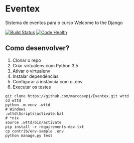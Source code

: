 # Eventex

Sistema de eventos para o curso Welcome to the Django

[![Build Status](https://travis-ci.org/marcosvpj/Eventex.svg?branch=master)](https://travis-ci.org/marcosvpj/Eventex)
[![Code Health](https://landscape.io/github/marcosvpj/Eventex/master/landscape.svg?style=flat)](https://landscape.io/github/marcosvpj/Eventex/master)

## Como desenvolver?

1. Clonar o repo
2. Criar virtualenv com Python 3.5
3. Ativar o virtualenv
4. Instalar dependências
5. Configurar a instância com o .env
6. Executar os testes

```console
git clone https://github.com/marcosvpj/Eventex.git wttd
cd wttd
python -m venv .wttd
# Windows
.wttd\Scripts\activate.bat
# *nix
source .wttd/bin/activate
pip install -r requirements-dev.txt
cp contrib/env-sample .env
python manage.py test
```
